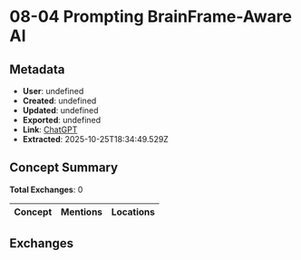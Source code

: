 # **08-04 Prompting BrainFrame-Aware AI**

## Metadata

- **User**: undefined
- **Created**: undefined
- **Updated**: undefined
- **Exported**: undefined
- **Link**: [ChatGPT](undefined)
- **Extracted**: 2025-10-25T18:34:49.529Z

## Concept Summary

**Total Exchanges**: 0

| Concept | Mentions | Locations |
|---------|----------|----------|

## Exchanges

